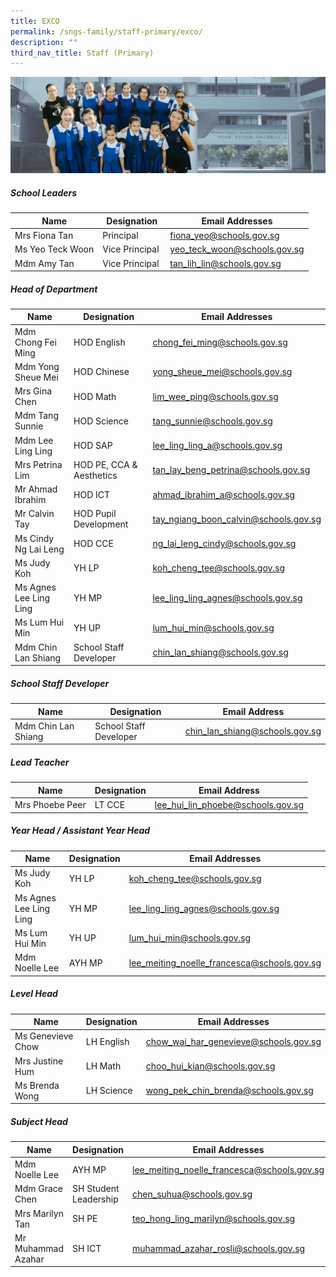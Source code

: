 ```yaml
---
title: EXCO
permalink: /sngs-family/staff-primary/exco/
description: ""
third_nav_title: Staff (Primary)
---
```

![](/images/01%20Banner%20Photos/subpage%2001%20about%20us.jpg)

##### **School Leaders**

| Name | Designation | Email Addresses |
| --- | --- | --- |
| Mrs Fiona Tan | Principal | [fiona\_yeo@schools.gov.sg](mailto:fiona_yeo@schools.gov.sg) |
| Ms Yeo Teck Woon | Vice Principal | [yeo\_teck\_woon@schools.gov.sg](mailto:yeo_teck_woon@schools.gov.sg) |
| Mdm Amy Tan  | Vice Principal  | [tan\_lih\_lin@schools.gov.sg](mailto:%C2%A0tan_lih_lin@schools.gov.sg) |

#####  **Head of Department**

| Name | Designation | Email Addresses |
| --- | --- | --- |
| Mdm Chong Fei Ming | HOD English | [chong_fei_ming@schools.gov.sg](mailto:chong_fei_ming@schools.gov.sg) |
| Mdm Yong Sheue Mei  | HOD Chinese   | [yong_sheue_mei@schools.gov.sg](mailto:yong_sheue_mei@schools.gov.sg) |
| Mrs Gina Chen   | HOD Math   | [lim_wee_ping@schools.gov.sg](mailto:lim_wee_ping@schools.gov.sg) |
| Mdm Tang Sunnie | HOD Science | [tang_sunnie@schools.gov.sg](mailto:tang_sunnie@schools.gov.sg) |
| Mdm Lee Ling Ling | HOD SAP | [lee_ling_ling_a@schools.gov.sg](mailto:lee_ling_ling_a@schools.gov.sg) |
| Mrs Petrina Lim | HOD PE, CCA & Aesthetics | [tan_lay_beng_petrina@schools.gov.sg](mailto:tan_lay_beng_petrina@schools.gov.sg) |
| Mr Ahmad Ibrahim | HOD ICT | [ahmad_ibrahim_a@schools.gov.sg](mailto:ahmad_ibrahim_a@schools.gov.sg) |
| Mr Calvin Tay | HOD Pupil Development | [tay_ngiang_boon_calvin@schools.gov.sg](mailto:tay_ngiang_boon_calvin@schools.gov.sg) |
| Ms Cindy Ng Lai Leng | HOD CCE | [ng_lai_leng_cindy@schools.gov.sg](mailto:ng_lai_leng_cindy@schools.gov.sg) |
| Ms Judy Koh | YH LP  | [koh_cheng_tee@schools.gov.sg](mailto:koh_cheng_tee@schools.gov.sg) |
| Ms Agnes Lee Ling Ling | YH MP | [lee_ling_ling_agnes@schools.gov.sg](mailto:lee_ling_ling_agnes@schools.gov.sg) |
| Ms Lum Hui Min | YH UP | [lum_hui_min@schools.gov.sg](mailto:lum_hui_min@schools.gov.sg) |
| Mdm Chin Lan Shiang | School Staff Developer | [chin_lan_shiang@schools.gov.sg](mailto:chin_lan_shiang@schools.gov.sg) |



##### **School Staff Developer**

| Name | Designation | Email Address |
| -------- | -------- | -------- |
| Mdm Chin Lan Shiang | School Staff Developer | [chin_lan_shiang@schools.gov.sg](mailto:chin_lan_shiang@schools.gov.sg) |


##### **Lead Teacher**

| Name | Designation | Email Address |
| -------- | -------- | -------- |
| Mrs Phoebe Peer | LT CCE  | [lee_hui_lin_phoebe@schools.gov.sg](mailto:lee_hui_lin_phoebe@schools.gov.sg)  |


##### **Year Head / Assistant Year Head**

| Name | Designation | Email Addresses |
| -------- | -------- | -------- |
| Ms Judy Koh  | YH LP  | [koh_cheng_tee@schools.gov.sg](mailto:koh_cheng_tee@schools.gov.sg) |
| Ms Agnes Lee Ling Ling  | YH MP  | [lee_ling_ling_agnes@schools.gov.sg](mailto:lee_ling_ling_agnes@schools.gov.sg)  |
| Ms Lum Hui Min  | YH UP  | [lum_hui_min@schools.gov.sg](mailto:lum_hui_min@schools.gov.sg)  |
| Mdm Noelle Lee  | AYH MP  | [lee\_meiting\_noelle\_francesca@schools.gov.sg](mailto:lee_meiting_noelle_francesca@schools.gov.sg) |


##### **Level Head**

| Name | Designation | Email Addresses |
| --- | --- | --- |
| Ms Genevieve Chow  | LH English | [chow_wai_har_genevieve@schools.gov.sg](mailto:chow_wai_har_genevieve@schools.gov.sg) |
| Mrs Justine Hum | LH Math  | [choo_hui_kian@schools.gov.sg](mailto:choo_hui_kian@schools.gov.sg) |
| Ms Brenda Wong | LH Science | [wong_pek_chin_brenda@schools.gov.sg](mailto:wong_pek_chin_brenda@schools.gov.sg) |


##### **Subject Head**

| Name | Designation | Email Addresses |
| --- | --- | --- |
| Mdm Noelle Lee  | AYH MP | [lee\_meiting\_noelle\_francesca@schools.gov.sg](mailto:lee_meiting_noelle_francesca@schools.gov.sg) |
| Mdm Grace Chen | SH Student Leadership | [chen\_suhua@schools.gov.sg](mailto:chen_suhua@schools.gov.sg) |
| Mrs Marilyn Tan | SH PE | [teo\_hong\_ling\_marilyn@schools.gov.sg](mailto:teo_hong_ling_marilyn@schools.gov.sg) |
| Mr Muhammad Azahar  | SH ICT  | [muhammad\_azahar\_rosli@schools.gov.sg](mailto:muhammad_azahar_rosli@schools.gov.sg)  |